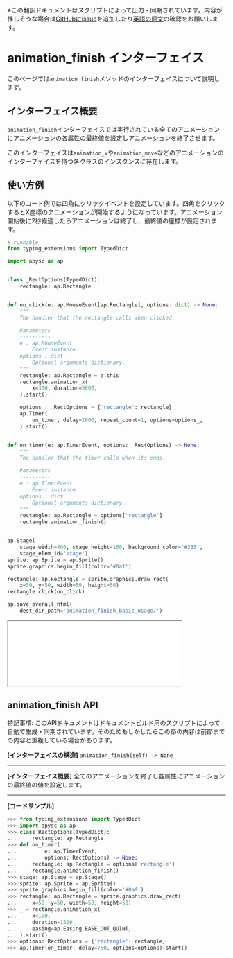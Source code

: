 <span class="inconspicuous-txt">※この翻訳ドキュメントはスクリプトによって出力・同期されています。内容が怪しそうな場合は<a href="https://github.com/simon-ritchie/apysc/issues" target="_blank">GitHubにissue</a>を追加したり[英語の原文](animation_finish.md)の確認をお願いします。</span>

# animation_finish インターフェイス

このページでは`animation_finish`メソッドのインターフェイスについて説明します。

## インターフェイス概要

`animation_finish`インターフェイスでは実行されている全てのアニメーションにアニメーションの各属性の最終値を設定しアニメーションを終了させます。

このインターフェイスは`animation_x`や`animation_move`などのアニメーションのインターフェイスを持つ各クラスのインスタンスに存在します。

## 使い方例

以下のコード例では四角にクリックイベントを設定しています。四角をクリックするとX座標のアニメーションが開始するようになっています。アニメーション開始後に2秒経過したらアニメーションは終了し、最終値の座標が設定されます。

```py
# runnable
from typing_extensions import TypedDict

import apysc as ap


class _RectOptions(TypedDict):
    rectangle: ap.Rectangle


def on_click(e: ap.MouseEvent[ap.Rectangle], options: dict) -> None:
    """
    The handler that the rectangle calls when clicked.

    Parameters
    ----------
    e : ap.MouseEvent
        Event instance.
    options : dict
        Optional arguments dictionary.
    """
    rectangle: ap.Rectangle = e.this
    rectangle.animation_x(
        x=300, duration=5000,
    ).start()

    options_: _RectOptions = {'rectangle': rectangle}
    ap.Timer(
        on_timer, delay=2000, repeat_count=1, options=options_,
    ).start()


def on_timer(e: ap.TimerEvent, options: _RectOptions) -> None:
    """
    The handler that the timer calls when its ends.

    Parameters
    ----------
    e : ap.TimerEvent
        Event instance.
    options : dict
        Optional arguments dictionary.
    """
    rectangle: ap.Rectangle = options['rectangle']
    rectangle.animation_finish()


ap.Stage(
    stage_width=400, stage_height=150, background_color='#333',
    stage_elem_id='stage')
sprite: ap.Sprite = ap.Sprite()
sprite.graphics.begin_fill(color='#0af')

rectangle: ap.Rectangle = sprite.graphics.draw_rect(
    x=50, y=50, width=50, height=50)
rectangle.click(on_click)

ap.save_overall_html(
    dest_dir_path='animation_finish_basic_usage/')
```

<iframe src="static/animation_finish_basic_usage/index.html" width="400" height="150"></iframe>

## animation_finish API

<span class="inconspicuous-txt">特記事項: このAPIドキュメントはドキュメントビルド用のスクリプトによって自動で生成・同期されています。そのためもしかしたらこの節の内容は前節までの内容と重複している場合があります。</span>

**[インターフェイスの構造]** `animation_finish(self) -> None`<hr>

**[インターフェイス概要]** 全てのアニメーションを終了し各属性にアニメーションの最終値の値を設定します。<hr>

**[コードサンプル]**

```py
>>> from typing_extensions import TypedDict
>>> import apysc as ap
>>> class RectOptions(TypedDict):
...     rectangle: ap.Rectangle
>>> def on_timer(
...         e: ap.TimerEvent,
...         options: RectOptions) -> None:
...     rectangle: ap.Rectangle = options['rectangle']
...     rectangle.animation_finish()
>>> stage: ap.Stage = ap.Stage()
>>> sprite: ap.Sprite = ap.Sprite()
>>> sprite.graphics.begin_fill(color='#0af')
>>> rectangle: ap.Rectangle = sprite.graphics.draw_rect(
...     x=50, y=50, width=50, height=50)
>>> _ = rectangle.animation_x(
...     x=100,
...     duration=1500,
...     easing=ap.Easing.EASE_OUT_QUINT,
... ).start()
>>> options: RectOptions = {'rectangle': rectangle}
>>> ap.Timer(on_timer, delay=750, options=options).start()
```